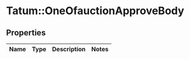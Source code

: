 # Tatum::OneOfauctionApproveBody

## Properties
Name | Type | Description | Notes
------------ | ------------- | ------------- | -------------

